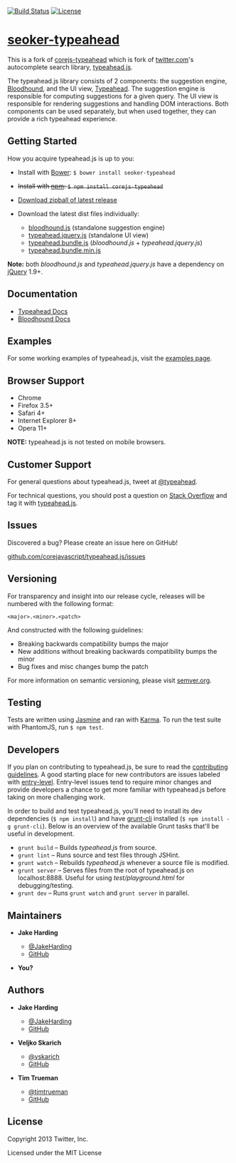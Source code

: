 [![Build Status](https://travis-ci.org/seoker/typeahead.js.svg?branch=master)](https://travis-ci.org/seoker/typeahead.js)
[![License](http://img.shields.io/badge/license-MIT-blue.svg)](https://raw.githubusercontent.com/iron/iron/master/LICENSE)

# [seoker-typeahead](https://typeahead.js.org/)

This is a fork of [corejs-typeahead](https://github.com/corejavascript/typeahead.js) which is fork of [twitter.com](https://twitter.com)'s autocomplete search library, [typeahead.js](https://github.com/twitter/typeahead.js).

The typeahead.js library consists of 2 components: the suggestion engine,
[Bloodhound](https://github.com/corejavascript/typeahead.js/blob/master/doc/bloodhound.md), and the UI view, [Typeahead](https://github.com/corejavascript/typeahead.js/blob/master/doc/jquery_typeahead.md).
The suggestion engine is responsible for computing suggestions for a given
query. The UI view is responsible for rendering suggestions and handling DOM
interactions. Both components can be used separately, but when used together,
they can provide a rich typeahead experience.

## Getting Started

How you acquire typeahead.js is up to you:

* Install with [Bower](https://bower.io/): `$ bower install seoker-typeahead`

* ~~Install with [npm](https://www.npmjs.com): `$ npm install corejs-typeahead`~~

* [Download zipball of latest release](https://github.com/seoker/typeahead.js/archive/master.zip)

* Download the latest dist files individually:
  * [bloodhound.js](https://github.com/seoker/typeahead.js/raw/master/dist/bloodhound.js) (standalone suggestion engine)
  * [typeahead.jquery.js](https://github.com/seoker/typeahead.js/raw/master/dist/typeahead.jquery.js) (standalone UI view)
  * [typeahead.bundle.js](https://github.com/seoker/typeahead.js/raw/master/dist/typeahead.bundle.js) (*bloodhound.js* + *typeahead.jquery.js*)
  * [typeahead.bundle.min.js](https://github.com/seoker/typeahead.js/raw/master/dist/typeahead.bundle.min.js)

**Note:** both *bloodhound.js* and *typeahead.jquery.js* have a dependency on
[jQuery](http://jquery.com/) 1.9+.

## Documentation

* [Typeahead Docs](https://github.com/corejavascript/typeahead.js/blob/master/doc/jquery_typeahead.md)
* [Bloodhound Docs](https://github.com/corejavascript/typeahead.js/blob/master/doc/bloodhound.md)

## Examples

For some working examples of typeahead.js, visit the [examples page](https://typeahead.js.org/examples).

## Browser Support

* Chrome
* Firefox 3.5+
* Safari 4+
* Internet Explorer 8+
* Opera 11+

**NOTE:** typeahead.js is not tested on mobile browsers.

## Customer Support

For general questions about typeahead.js, tweet at [@typeahead](https://twitter.com/typeahead).

For technical questions, you should post a question on [Stack Overflow](http://stackoverflow.com/) and tag
it with [typeahead.js](http://stackoverflow.com/questions/tagged/typeahead.js).

## Issues

Discovered a bug? Please create an issue here on GitHub!

[github.com/corejavascript/typeahead.js/issues](https://github.com/corejavascript/typeahead.js/issues)

## Versioning

For transparency and insight into our release cycle, releases will be numbered
with the following format:

`<major>.<minor>.<patch>`

And constructed with the following guidelines:

* Breaking backwards compatibility bumps the major
* New additions without breaking backwards compatibility bumps the minor
* Bug fixes and misc changes bump the patch

For more information on semantic versioning, please visit [semver.org](http://semver.org/).

## Testing

Tests are written using [Jasmine](http://jasmine.github.io/) and ran with [Karma](http://karma-runner.github.io/). To run
the test suite with PhantomJS, run `$ npm test`.

## Developers

If you plan on contributing to typeahead.js, be sure to read the
[contributing guidelines](https://github.com/corejavascript/typeahead.js/blob/master/contributing.md). A good starting place for new contributors are issues
labeled with [entry-level](https://github.com/corejavascript/typeahead.js/issues?&labels=entry-level&state=open). Entry-level issues tend to require minor changes
and provide developers a chance to get more familiar with typeahead.js before
taking on more challenging work.

In order to build and test typeahead.js, you'll need to install its dev
dependencies (`$ npm install`) and have [grunt-cli](https://github.com/gruntjs/grunt-cli)
installed (`$ npm install -g grunt-cli`). Below is an overview of the available
Grunt tasks that'll be useful in development.

* `grunt build` – Builds *typeahead.js* from source.
* `grunt lint` – Runs source and test files through JSHint.
* `grunt watch` – Rebuilds *typeahead.js* whenever a source file is modified.
* `grunt server` – Serves files from the root of typeahead.js on localhost:8888.
  Useful for using *test/playground.html* for debugging/testing.
* `grunt dev` – Runs `grunt watch` and `grunt server` in parallel.

## Maintainers

* **Jake Harding**
  * [@JakeHarding](https://twitter.com/JakeHarding)
  * [GitHub](https://github.com/jharding)

* **You?**

## Authors

* **Jake Harding**
  * [@JakeHarding](https://twitter.com/JakeHarding)
  * [GitHub](https://github.com/jharding)

* **Veljko Skarich**
  * [@vskarich](https://twitter.com/vskarich)
  * [GitHub](https://github.com/vskarich)

* **Tim Trueman**
  * [@timtrueman](https://twitter.com/timtrueman)
  * [GitHub](https://github.com/timtrueman)

## License

Copyright 2013 Twitter, Inc.

Licensed under the MIT License
